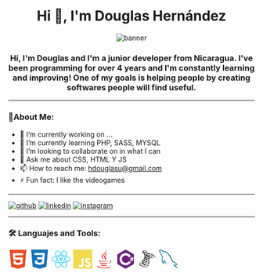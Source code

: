 <!-- ### Hi there 👋 -->
<div id="header" align="center">
    <h1 align="center">Hi 👋, I'm Douglas Hernández</h1>    
    <img src="https://cdn.cp.adobe.io/content/2/dcx/42d221e5-007e-43a7-be99-938ad6d67efb/rendition/preview.jpg/version/1/format/jpg/dimension/width/size/1200" alt="banner">    
     <h3 aling="center">
        Hi, I'm Douglas and I'm a junior developer from Nicaragua. 
        I've been programming for over 4 years and I'm constantly learning and improving! 
        One of my goals is helping people by creating softwares people will find useful.
    </h3>
</div>

---
### 📖About Me: 
- 🔭 I’m currently working on ...
- 🌱 I’m currently learning PHP, SASS, MYSQL
- 👯 I’m looking to collaborate on in what I can
- 💬 Ask me about CSS, HTML Y JS
- 📫 How to reach me: hdouglasu@gmail.com
- ⚡ Fun fact: I like the videogames

---
[<img src='https://cdn.jsdelivr.net/npm/simple-icons@3.0.1/icons/github.svg' alt='github' height='40'>](https://github.com/https://github.com/Douglas-i)  [<img src='https://cdn.jsdelivr.net/npm/simple-icons@3.0.1/icons/linkedin.svg' alt='linkedin' height='40'>](https://www.linkedin.com/in/Douglass/)  [<img src='https://cdn.jsdelivr.net/npm/simple-icons@3.0.1/icons/instagram.svg' alt='instagram' height='40'>](https://www.instagram.com/https://www.instagram.com/douglashdz27//)  

<!-- <a href='https://docs.github.com/en/developers'><img src='https://raw.githubusercontent.com/acervenky/animated-github-badges/master/assets/devbadge.gif' width='40' height='40'></a> <a href='https://github.com/pricing'><img src='https://raw.githubusercontent.com/acervenky/animated-github-badges/master/assets/pro.gif' width='40' height='40'></a>  -->

---
<div aling="center">
    <h3> 🛠️ Languajes and Tools:</h3>
    <div>
        <img src="https://github.com/devicons/devicon/blob/master/icons/html5/html5-plain.svg" alt="HTML" title="HTML5" width="40" height="40">
        <img src="https://github.com/devicons/devicon/blob/master/icons/css3/css3-plain.svg" alt="css3" title="css3" width="40" height="40">
        <img src="https://github.com/devicons/devicon/blob/master/icons/react/react-original.svg" alt="css3" title="css3" width="40" height="40">
        <img src="https://github.com/devicons/devicon/blob/master/icons/javascript/javascript-plain.svg" alt="javascript" title="javascript" width="40" height="40">
        <img src="https://github.com/devicons/devicon/blob/master/icons/java/java-plain.svg" alt="java" title="java" width="40" height="40">
        <img src="https://github.com/devicons/devicon/blob/master/icons/csharp/csharp-plain.svg" alt="java" title="java" width="40" height="40">
        <img src="https://github.com/devicons/devicon/blob/master/icons/microsoftsqlserver/microsoftsqlserver-plain.svg" alt="sqlserver" title="sqlserver" width="40" height="40">
        <img src="https://github.com/devicons/devicon/blob/master/icons/mysql/mysql-plain.svg" alt="mysql" title="mysql" width="40" height="40">
    </div>
</div>

<!-- ------------- Probando una segunda versión -------------  -->

<!-- ### Hi there 👋, My name is Douglas
#### I am Junior Developer from Nicaragua
![I am Junior Developer from Nicaragua](https://cdn.cp.adobe.io/content/2/dcx/42d221e5-007e-43a7-be99-938ad6d67efb/rendition/preview.jpg/version/1/format/jpg/dimension/width/size/1200)

I'm been practicing programming for over 3 years and I'm always learning and always improving! My goals are to help people and creating software that people find useful.

Skills: / JS / HTML / CSS

- 🔭 I’m currently working on this page. 


[<img src='https://cdn.jsdelivr.net/npm/simple-icons@3.0.1/icons/github.svg' alt='github' height='40'>](https://github.com/https://github.com/Douglas-i)  [<img src='https://cdn.jsdelivr.net/npm/simple-icons@3.0.1/icons/linkedin.svg' alt='linkedin' height='40'>](https://www.linkedin.com/in/Douglass/)  [<img src='https://cdn.jsdelivr.net/npm/simple-icons@3.0.1/icons/instagram.svg' alt='instagram' height='40'>](https://www.instagram.com/https://www.instagram.com/douglashdz27//)  

<a href='https://docs.github.com/en/developers'><img src='https://raw.githubusercontent.com/acervenky/animated-github-badges/master/assets/devbadge.gif' width='40' height='40'></a> <a href='https://github.com/pricing'><img src='https://raw.githubusercontent.com/acervenky/animated-github-badges/master/assets/pro.gif' width='40' height='40'></a> 

![GitHub Activity Graph](https://activity-graph.herokuapp.com/graph?username=https://github.com/Douglas-i)  

![Profile views](https://gpvc.arturio.dev/https://github.com/Douglas-i)   -->

<!--
**Douglas-i/Douglas-i** is a ✨ _special_ ✨ repository because its `README.md` (this file) appears on your GitHub profile.

Here are some ideas to get you started:

- 🔭 I’m currently working on ...
- 🌱 I’m currently learning ...
- 👯 I’m looking to collaborate on ...
- 🤔 I’m looking for help with ...
- 💬 Ask me about ...
- 📫 How to reach me: ...
- 😄 Pronouns: ...
- ⚡ Fun fact: ...
-->

